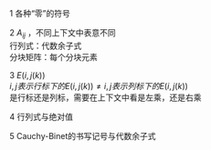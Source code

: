 1 各种“零”的符号  
  
2  $A_{ij}$ ，不同上下文中表意不同  
行列式：代数余子式  
分块矩阵：每个分块元素  
  
3  $E(i,j(k))$  
 $i,j表示行标下的E(i,j(k))\neq i,j表示列标下的E(i,j(k))$  
是行标还是列标，需要在上下文中看是左乘，还是右乘  
  
4 行列式与绝对值  
  
5 Cauchy-Binet的书写记号与代数余子式  
